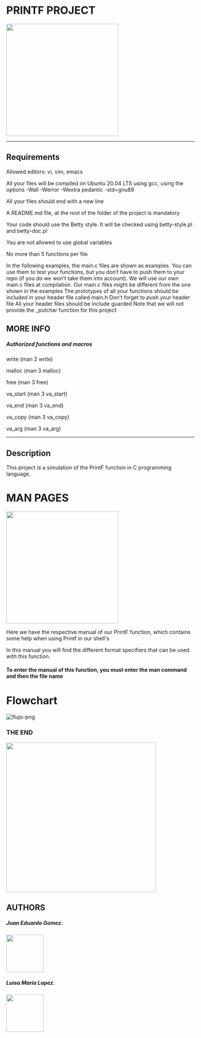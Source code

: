 <html>
<body>
<h1>PRINTF PROJECT</h1>
<img src= "https://i.ytimg.com/vi/mZFdyoZhUb4/maxresdefault.jpg" width="300" height="auto"/>
<hr>

<h2>Requirements</h2>
<p>Allowed editors: vi, vim, emacs</p>
<p>All your files will be compiled on Ubuntu 20.04 LTS using gcc, using the options -Wall -Werror -Wextra     pedantic -std=gnu89</p>
<p>All your files should end with a new line</p>
<p>A README.md file, at the root of the folder of the project is mandatory</p>
<P>Your code should use the Betty style. It will be checked using betty-style.pl and betty-doc.pl</p>
<p>You are not allowed to use global variables</p>
<p>No more than 5 functions per file</p>
<p>In the following examples, the main.c files are shown as examples. You can use them to test your functions, but you don’t have to push them to your repo (if you do we won’t take them into account). We will use our own main.c files at compilation. Our main.c files might be different from the one shown in the examples
The prototypes of all your functions should be included in your header file called main.h
Don’t forget to push your header file
All your header files should be include guarded
Note that we will not provide the _putchar function for this project</p>

<h2>MORE INFO</h2>

<h5>Authorized functions and macros</h5>
<p>write (man 2 write)</p>
<p>malloc (man 3 malloc)</p>
<p>free (man 3 free)</p>
<p>va_start (man 3 va_start)</p>
<p>va_end (man 3 va_end)</p>
<p>va_copy (man 3 va_copy)</p>
<p>va_arg (man 3 va_arg) </p>

<hr>
<h2>Description</h2>
<p>This project is a simulation of the PrintF function in C programming language.</p>

<h1>MAN PAGES </h1>
<img src= "https://media.geeksforgeeks.org/wp-content/uploads/Screenshot-from-2018-12-11-20-58-48.png" width="300" height="auto"/>

<p>Here we have the respective manual of our PrintF function, which contains some help when using Printf in our shell's</p>
<p> In this manual you will find the different format specifiers that can be used with this function.</p>

<h4>To enter the manual of this function, you must enter the man command and then the file name</h4> 

<h1>Flowchart</h1>
<img src="https://i.ibb.co/vY37DRN/flujo-png.jpg" alt="flujo-png" border="0"></a>

<h3>THE END</h3>
<img src= "https://i.pinimg.com/originals/b8/09/27/b80927e5d832e5535c1b3fbf5be51689.jpg" width="400" height="auto"/>

<h2>AUTHORS</h2>
<h5>Juan Eduardo Gomez.</h5> <img src="https://www.pofilo.fr/img/SPOF-github/github1600.png" width="100" height="100"/>
<h5>Luisa Maria Lopez.</h5><img src="https://www.pofilo.fr/img/SPOF-github/github1600.png" width="100" height="100"/>
</body>
</html>